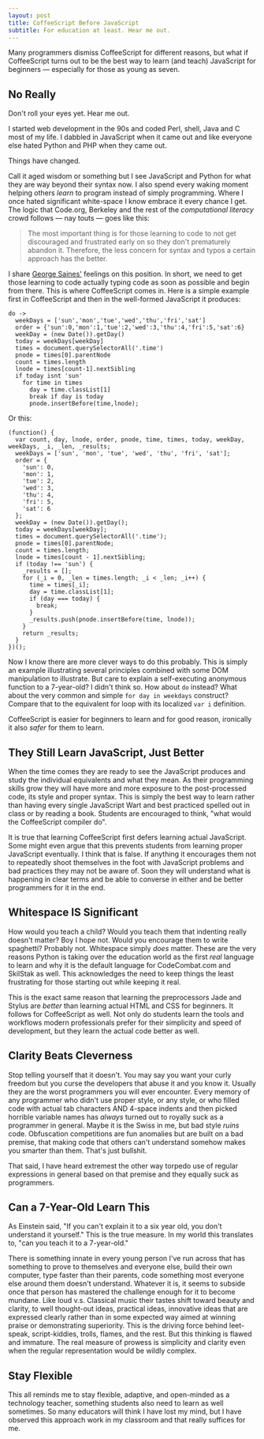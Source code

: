 ```yaml
---
layout: post
title: CoffeeScript Before JavaScript
subtitle: For education at least. Hear me out.
---
```


Many programmers dismiss CoffeeScript for different reasons, but
what if CoffeeScript turns out to be the best way to learn (and
teach) JavaScript for beginners &mdash; especially for those as
young as seven.

## No Really

Don't roll your eyes yet. Hear me out. 

I started web development in the 90s and coded Perl, shell, Java
and C most of my life. I dabbled in JavaScript when it came out and
like everyone else hated Python and PHP when they came out.

Things have changed.

Call it aged wisdom or something but I see JavaScript and Python
for what they are way beyond their syntax now. I also spend every
waking moment helping others *learn* to program instead of simply
programming. Where I once hated significant white-space I know
embrace it every chance I get. The logic that Code.org, Berkeley and the
rest of the *computational literacy* crowd follows
&mdash; nay touts &mdash; goes like this:

> The most important thing is for those learning to code to not get
> discouraged and frustrated early on so they don't prematurely abandon
> it. Therefore, the less concern for syntax and typos a certain
> approach has the better.

I share [George Saines'](http://blog.codecombat.com/3-reasons-why-computational-literacy-is-ruining-coding-education)
feelings on this position. In short, we need to get those learning
to code actually typing code as soon as possible and begin from
there. This is where CoffeeScript comes in. Here is a simple example
first in CoffeeScript and then in the well-formed JavaScript it
produces:

    do -> 
      weekDays = ['sun','mon','tue','wed','thu','fri','sat']
      order = {'sun':0,'mon':1,'tue':2,'wed':3,'thu':4,'fri':5,'sat':6}
      weekDay = (new Date()).getDay()
      today = weekDays[weekDay]
      times = document.querySelectorAll('.time')
      pnode = times[0].parentNode
      count = times.length
      lnode = times[count-1].nextSibling
      if today isnt 'sun'
        for time in times
          day = time.classList[1]
          break if day is today
          pnode.insertBefore(time,lnode);

Or this:

    (function() {
      var count, day, lnode, order, pnode, time, times, today, weekDay, weekDays, _i, _len, _results;
      weekDays = ['sun', 'mon', 'tue', 'wed', 'thu', 'fri', 'sat'];
      order = {
        'sun': 0,
        'mon': 1,
        'tue': 2,
        'wed': 3,
        'thu': 4,
        'fri': 5,
        'sat': 6
      };
      weekDay = (new Date()).getDay();
      today = weekDays[weekDay];
      times = document.querySelectorAll('.time');
      pnode = times[0].parentNode;
      count = times.length;
      lnode = times[count - 1].nextSibling;
      if (today !== 'sun') {
        _results = [];
        for (_i = 0, _len = times.length; _i < _len; _i++) {
          time = times[_i];
          day = time.classList[1];
          if (day === today) {
            break;
          }
          _results.push(pnode.insertBefore(time, lnode));
        }
        return _results;
      }
    })();

Now I know there are more clever ways to do this probably. This is
simply an example illustrating several principles combined with
some DOM manipulation to illustrate. But care to explain a
self-executing anonymous function to a 7-year-old?  I didn't think
so. How about `do` instead?  What about the very common and simple
`for day in weekdays` construct?  Compare that to the equivalent
for loop with its localized `var i` definition.

CoffeeScript is easier for beginners to learn and for good reason,
ironically it also *safer* for them to learn. 

## They Still Learn JavaScript, Just Better

When the time comes they are ready to see the JavaScript produces
and study the individual equivalents and what they mean. As their
programming skills grow they will have more and more exposure to
the post-processed code, its style and proper syntax. This is simply
the best way to learn rather than having every single JavaScript
Wart and best practiced spelled out in class or by reading a book.
Students are encouraged to think, "what would the CoffeeScript
compiler do".

It is true that learning CoffeeScript first defers learning actual
JavaScript. Some might even argue that this prevents students from
learning proper JavaScript eventually. I think that is false. If
anything it encourages them not to repeatedly shoot themselves in
the foot with JavaScript problems and bad practices they may not
be aware of.  Soon they will understand what is happening in clear
terms and be able to converse in either and be better programmers
for it in the end.

## Whitespace IS Significant

How would you teach a child? Would you teach them that indenting
really doesn't matter? Boy I hope not.  Would you encourage them
to write spaghetti? Probably not. Whitespace simply *does* matter.
These are the very reasons Python is taking over the education world
as the first *real* language to learn and why it is the default
language for CodeCombat.com and SkilStak as well. This acknowledges
the need to keep things the least frustrating for those starting
out while keeping it real.

This is the exact same reason that learning the preprocessors Jade
and Stylus are *better* than learning actual HTML and CSS for
beginners. It follows for CoffeeScript as well. Not only do students
learn the tools and workflows modern professionals prefer for their
simplicity and speed of development, but they learn the actual code
better as well.

## Clarity Beats Cleverness

Stop telling yourself that it doesn't. You may say you want your curly
freedom but you curse the developers that abuse it and you know it.
Usually they are the worst programmers you will ever encounter.
Every memory of any programmer who didn't use proper style, or any
style, or who filled code with actual tab characters AND 4-space
indents and then picked horrible variable names has *always* turned
out to royally suck as a programmer in general. Maybe it is the
Swiss in me, but bad style *ruins* code. Obfuscation competitions
are fun anomalies but are built on a bad premise, that making code
that others can't understand somehow makes you smarter than them.
That's just bullshit.

That said, I have heard extremest the other way torpedo use of regular
expressions in general based on that premise and they equally suck as
programmers.

## Can a 7-Year-Old Learn This

As Einstein said, "If you can't explain it to a six year old, you don't
understand it yourself." This is the true measure. In my world this translates to, "can you teach it
to a 7-year-old."

There is something innate in every young person I've run across that has
something to prove to themselves and everyone else, build their own
computer, type faster than their parents, code something most everyone else
around them doesn't understand. Whatever it is, it seems to subside once
that person has mastered the challenge enough for it to become mundane. Like
loud v.s. Classical music their tastes shift toward beauty and clarity, to
well thought-out ideas, practical ideas, innovative ideas that are expressed
clearly rather than in some expected way aimed at winning praise or
demonstrating superiority. This is the driving force behind leet-speak,
script-kiddies, trolls, flames, and the rest. But this thinking is flawed
and immature. The real measure of prowess is simplicity and clarity even
when the regular representation would be wildly complex.

## Stay Flexible

This all reminds me to stay flexible, adaptive, and open-minded as
a technology teacher, something students also need to learn as well
sometimes. So many educators will think I have lost my mind, but I have
observed this approach work in my classroom and that really suffices for me.
